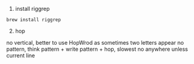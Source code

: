 1. install riggrep

```
brew install riggrep
```

2. hop

no vertical, better to use HopWrod as sometimes two letters appear
no pattern, think pattern + write pattern + hop, slowest
no anywhere unless current line
